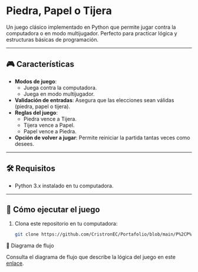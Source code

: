 # Piedra, Papel o Tijera

Un juego clásico implementado en Python que permite jugar contra la computadora o en modo multijugador. Perfecto para practicar lógica y estructuras básicas de programación.

---

## 🎮 Características

- **Modos de juego**:
  - Juega contra la computadora.
  - Juega en modo multijugador.
- **Validación de entradas**: Asegura que las elecciones sean válidas (piedra, papel o tijera).
- **Reglas del juego**:
  - Piedra vence a Tijera.
  - Tijera vence a Papel.
  - Papel vence a Piedra.
- **Opción de volver a jugar**: Permite reiniciar la partida tantas veces como desees.

---

## 🛠️ Requisitos

- Python 3.x instalado en tu computadora.

---

## 🚀 Cómo ejecutar el juego

1. Clona este repositorio en tu computadora:
   ```bash
   git clone https://github.com/CristronEC/Portafolio/blob/main/P%2CP%2CT.py     

🔗 Diagrama de flujo

Consulta el diagrama de flujo que describe la lógica del juego en este [enlace](./Diagrama%20de%20Flujo.pdf).


